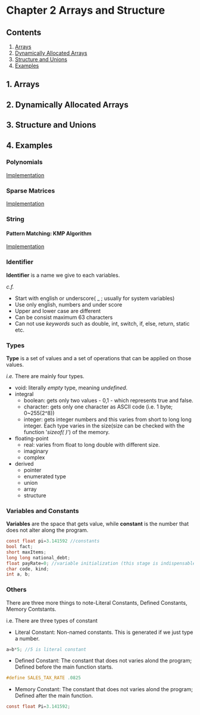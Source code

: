 # Chapter 2 Arrays and Structure

## Contents
1. [Arrays](#1-arrays)
2. [Dynamically Allocated Arrays](#2-dynamically-allocated-arrays)
3. [Structure and Unions](#3-structure-and-unions)
4. [Examples](#4-examples)

## 1. Arrays
## 2. Dynamically Allocated Arrays
## 3. Structure and Unions
## 4. Examples
### Polynomials

[Implementation](https://github.com/mhnam/Data-Structure/blob/master/Chp2/polynomial_addition_v2.cpp)

### Sparse Matrices

[Implementation](https://github.com/mhnam/Data-Structure/blob/master/Chp2/)

### String

#### Pattern Matching: KMP Algorithm
[Implementation](https://github.com/mhnam/Data-Structure/blob/master/Chp2/KMP_v2.cpp)


### Identifier
**Identifier** is a name we give to each variables.

_c.f._
- Start with english or underscore( _ ; usually for system variables)
- Use only english, numbers and under score
- Upper and lower case are different 
- Can be consist maximum 63 characters
- Can not use _keywords_ such as double, int, switch, if, else, return, static etc.

### Types
**Type** is a set of values and a set of operations that can be applied on those values.

_i.e._ There are mainly four types.

- void: literally _empty_ type, meaning _undefined_.
- integral
     - boolean: gets only two values - 0,1 - which represents true and false.
     - character: gets only one character as ASCII code (i.e. 1 byte; 0~255(2^8))
     - integer: gets integer numbers and this varies from short to long long integer. Each type varies in the size(size can be checked with the function '_sizeof( )_') of the memory.
- floating-point
     - real: varies from float to long double with different size.
     - imaginary
     - complex
- derived
     - pointer
     - enumerated type
     - union
     - array
     - structure

### Variables and Constants

**Variables** are the space that gets value, while **constant** is the number that does not alter along the program.
```c
const float pi=3.141592 //constants
bool fact;
short maxItems;
long long national_debt;
float payRate=0; //variable initialization (this stage is indispensable if we use the same variable repeatedly) 
char code, kind;
int a, b;
```

### Others

There are three more things to note-Literal Constants, Defined Constants, Memory Contstants.

i.e. There are three types of constant

- Literal Constant: Non-named constants. This is generated if we just type a number.

```c
a=b*5; //5 is literal constant
```

- Defined Constant: The constant that does not varies alond the program; Defined before the main function starts.

```c
#define SALES_TAX_RATE .0825
```

- Memory Constant: The constant that does not varies alond the program; Defined after the main function.

```c
const float Pi=3.141592;
```
